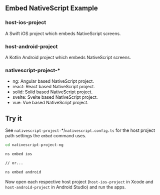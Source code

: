 ## Embed NativeScript Example

### host-ios-project

A Swift iOS project which embeds NativeScript screens.

### host-android-project

A Kotlin Android project which embeds NativeScript screens.

### nativescript-project-*

- ng: Angular based NativeScript project.
- react: React based NativeScript project.
- solid: Solid based NativeScript project.
- svelte: Svelte based NativeScript project.
- vue: Vue based NativeScript project.

## Try it

See `nativescript-project-`*/`nativescript.config.ts` for the host project path settings the `embed` command uses.

```bash
cd nativescript-project-ng

ns embed ios

// or...

ns embed android
```

Now open each respective host project (`host-ios-project` in Xcode and `host-android-project` in Android Studio) and run the apps.
